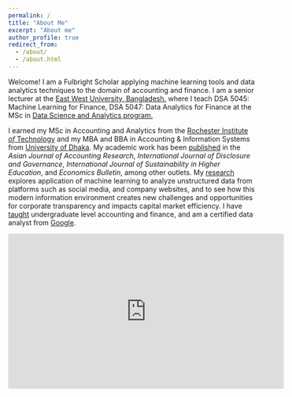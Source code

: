 ```yaml
---
permalink: /
title: "About Me"
excerpt: "About me"
author_profile: true
redirect_from: 
  - /about/
  - /about.html
---
```


Welcome! I am a Fulbright Scholar applying machine learning tools and data analytics techniques to the domain of accounting and finance. I am a senior lecturer at the [East West University, Bangladesh.](https://fbe.ewubd.edu/business-administration/faculty-view/shafiqul) where I teach DSA 5045: Machine Learning for Finance, DSA 5047: Data Analytics for Finance at the MSc in [Data Science and Analytics program.](https://ewubd.edu/single-programs/5) 

I earned my MSc in Accounting and Analytics from the [Rochester Institute *of* Technology](https://www.rit.edu) and my MBA and BBA in Accounting & Information Systems from [University of Dhaka](https://www.du.ac.bd). My academic work has been [published](/publications) in the *Asian Journal of Accounting Research*, *International Journal of Disclosure and Governance*, *International Journal of Sustainability in Higher Education*, and *Economics Bulletin*, among other outlets. My [research](/research) explores application of machine learning to analyze unstructured data from platforms such as social media, and company websites, and to see how this modern information environment creates new challenges and opportunities for corporate transparency and impacts capital market efficiency. I have [taught](/teaching) undergraduate level accounting and finance, and am a certified data analyst from [Google](https://www.coursera.org/account/accomplishments/professional-cert/AP6JRF9L57KY).

<div class="video-container">
  <iframe width="560" height="315" src="https://www.youtube.com/embed/FQ9sWxqNT_A?si=CB1eFFTt0DrxmgjL" title="YouTube video player" frameborder="0" allow="accelerometer; autoplay; clipboard-write; encrypted-media; gyroscope; picture-in-picture; web-share" referrerpolicy="strict-origin-when-cross-origin" allowfullscreen></iframe>
</div>